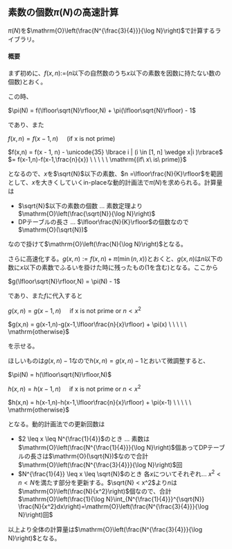 ## 素数の個数$\pi(N)$の高速計算

$\pi(N)$を$\mathrm{O}\left(\frac{N^{\frac{3}{4}}}{\log N}\right)$で計算するライブラリ。

#### 概要

まず初めに、$f(x,n):=$($n$以下の自然数のうち$x$以下の素数を因数に持たない数の個数)とおく。

この時、

$\pi(N) = f(\lfloor\sqrt{N}\rfloor,N) + \pi(\lfloor\sqrt{N}\rfloor) - 1$

であり、また

$f(x,n) = f(x-1,n) \ \ \ \ \ \mathrm{(if\ x\ is\ not\ prime)}$

$f(x,n) = f(x - 1, n) - \unicode{35} \lbrace i | (i \in [1, n] \wedge x|i )\rbrace$
$= f(x-1,n)-f(x-1,\frac{n}{x}) \ \ \ \ \ \mathrm{(if\ x\ is\ prime)}$

となるので、$x$を$\sqrt{N}$以下の素数、$n =\lfloor\frac{N}{K}\rfloor$を範囲として、$x$を大きくしていくin-placeな動的計画法で$\pi(N)$を求められる。計算量は
- $\sqrt{N}$以下の素数の個数 $\ldots$ 素数定理より$\mathrm{O}\left(\frac{\sqrt{N}}{\log N}\right)$
- DPテーブルの長さ $\ldots$ $\lfloor\frac{N}{K}\rfloor$の個数なので$\mathrm{O}(\sqrt{N})$

なので掛けて$\mathrm{O}\left(\frac{N}{\log N}\right)$となる。

さらに高速化する。$g(x,n) :=f(x,n) + \pi(\min(n,x))$とおくと、$g(x,n)$は$n$以下の数に$x$以下の素数でふるいを掛けた時に残ったもの($1$を含む)となる。ここから

$g(\lfloor\sqrt{N}\rfloor,N) = \pi(N) - 1$

であり、また$f$に代入すると

$g(x,n) = g(x-1,n) \ \ \ \ \ \mathrm{if\ x\ is\ not\ prime\ or}\ n<x^2$

$g(x,n) = g(x-1,n)-g(x-1,\lfloor\frac{n}{x}\rfloor) + \pi(x) \ \ \ \ \ \mathrm{otherwise}$

を示せる。

ほしいものは$g(x,n)-1$なので$h(x,n) = g(x,n)-1$とおいて微調整すると、

$\pi(N) = h(\lfloor\sqrt{N}\rfloor,N)$

$h(x,n) = h(x-1,n) \ \ \ \ \ \mathrm{if\ x\ is\ not\ prime\ or}\ n<x^2$

$h(x,n) = h(x-1,n)-h(x-1,\lfloor\frac{n}{x}\rfloor) + \pi(x-1) \ \ \ \ \ \mathrm{otherwise}$

となる。動的計画法での更新回数は

- $2 \leq x \leq N^{\frac{1}{4}}$のとき $\ldots$ 素数は$\mathrm{O}\left(\frac{N^{\frac{1}{4}}}{\log N}\right)$個あってDPテーブルの長さは$\mathrm{O}(\sqrt{N})$なので合計$\mathrm{O}\left(\frac{N^{\frac{3}{4}}}{\log N}\right)$回
- $N^{\frac{1}{4}} \leq x \leq \sqrt{N}$のとき 各$x$についてそれぞれ$\ldots$ $x^2< n < N$を満たす部分を更新する。$\sqrt{N} < x^2$より$n$は$\mathrm{O}\left(\frac{N}{x^2}\right)$個なので、合計$\mathrm{O}\left(\frac{1}{\log N}\int_{N^{\frac{1}{4}}}^{\sqrt{N}} \frac{N}{x^2}dx\right)=\mathrm{O}\left(\frac{N^{\frac{3}{4}}}{\log N}\right)回$

以上より全体の計算量は$\mathrm{O}\left(\frac{N^{\frac{3}{4}}}{\log N}\right)$となる。
